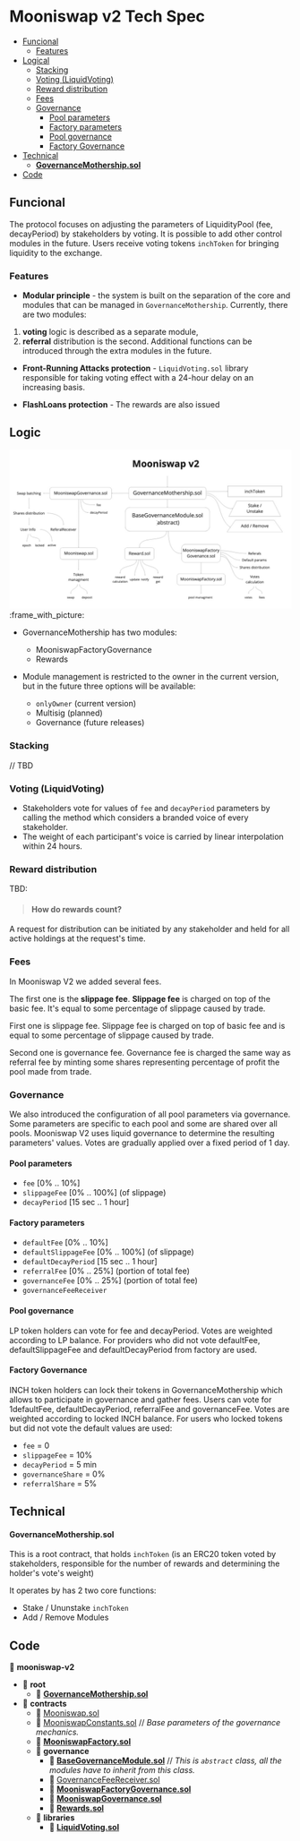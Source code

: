 # Mooniswap v2 Tech Spec

- [Funcional](#funcional)
  - [Features](#features)
- [Logical](#logical)
  - [Stacking](#stacking)
  - [Voting (LiquidVoting)](#voting-liquidvoting)
  - [Reward distribution](#reward-distribution)
  - [Fees](#fees)
  - [Governance](#governance)
    - [Pool parameters](#pool-parameters)
    - [Factory parameters](#factory-parameters)
    - [Pool governance](#pool-governance)
    - [Factory Governance](#factory-governance)
- [Technical](#technical)
  - [**GovernanceMothership.sol**](#governancemothershipsol)
- [Code](#code)

## Funcional

The protocol focuses on adjusting the parameters of LiquidityPool (fee, decayPeriod) by stakeholders by voting. It is possible to add other control modules in the future. 
Users receive voting tokens `inchToken` for bringing liquidity to the exchange.


### Features

- **Modular principle** - the system is built on the separation of the core and modules that can be managed in `GovernanceMothership`. Currently, there are two modules: 
1. **voting** logic is described as a separate module, 
2. **referral** distribution is the second.
Additional functions can be introduced through the extra modules in the future.

- **Front-Running Attacks protection** - `LiquidVoting.sol` library responsible for taking voting effect with a 24-hour delay on an increasing basis.

- **FlashLoans protection** - The rewards are also issued 

## Logic

![](./Moonisvap_v2_diagram.png)
:frame_with_picture: 
- GovernanceMothership has two modules:
  - MooniswapFactoryGovernance
  - Rewards

- Module management is restricted to the owner in the current version, but in the future three options will be available:
  - `onlyOwner` (current version)
  - Multisig (planned)
  - Governance (future releases)

### Stacking

// TBD


### Voting (LiquidVoting)

- Stakeholders vote for values of `fee` and `decayPeriod` parameters by calling the method which considers a branded voice of every stakeholder.
- The weight of each participant's voice is carried by linear interpolation within 24 hours.


### Reward distribution

TBD:

> #### How do rewards count?

A request for distribution can be initiated by any stakeholder and held for all active holdings at the request's time.

### Fees

In Mooniswap V2 we added several fees.

The first one is the **slippage fee**. **Slippage fee** is charged on top of the basic fee. It's equal to some percentage of slippage caused by trade.

First one is slippage fee. Slippage fee is charged on top of basic fee and is equal to some percentage of slippage caused by trade.

Second one is governance fee. Governance fee is charged the same way as referral fee by minting some shares representing percentage of profit the pool made from trade.

### Governance

We also introduced the configuration of all pool parameters via governance. Some parameters are specific to each pool and some are shared over all pools. Mooniswap V2 uses liquid governance to determine the resulting parameters' values. Votes are gradually applied over a fixed period of 1 day.

#### Pool parameters

* `fee` [0% .. 10%]
* `slippageFee` [0% .. 100%] (of slippage)
* `decayPeriod` [15 sec .. 1 hour]

#### Factory parameters

* `defaultFee` [0% .. 10%]
* `defaultSlippageFee` [0% .. 100%] (of slippage)
* `defaultDecayPeriod` [15 sec .. 1 hour]
* `referralFee` [0% .. 25%] (portion of total fee)
* `governanceFee` [0% .. 25%] (portion of total fee)
* `governanceFeeReceiver`


#### Pool governance

LP token holders can vote for fee and decayPeriod. Votes are weighted according to LP balance. For providers who did not vote defaultFee, defaultSlippageFee and defaultDecayPeriod from factory are used.

#### Factory Governance

INCH token holders can lock their tokens in GovernanceMothership which allows to participate in governance and gather fees. Users can vote for 1defaultFee, defaultDecayPeriod, referralFee and governanceFee. Votes are weighted according to locked INCH balance. For users who locked tokens but did not vote the default values are used:
* `fee` = 0
* `slippageFee` = 10%
* `decayPeriod` = 5 min
* `governanceShare` = 0%
* `referralShare` = 5%

## Technical

#### **GovernanceMothership.sol**

This is a root contract, that holds `inchToken` (is an ERC20 token voted by stakeholders, responsible for the number of rewards and determining the holder's vote's weight)

It operates by has 2 two core functions:

- Stake / Ununstake `inchToken`
- Add / Remove Modules


## Code

📂 __mooniswap\-v2__

- 📂 __root__
  - 📄 [**GovernanceMothership.sol**](contracts/inch/GovernanceMothership.sol)
- 📂 __contracts__
  - 📄 [Mooniswap.sol](contracts/Mooniswap.sol)
  - 📄 [MooniswapConstants.sol](contracts/MooniswapConstants.sol) // *Base parameters of the governance mechanics.*
  - 📄 [**MooniswapFactory.sol**](contracts/MooniswapFactory.sol)
  - 📂 __governance__
    - 📄 [**BaseGovernanceModule.sol**](contracts/governance/BaseGovernanceModule.sol)
      // *This is `abstract` class, all the modules have to inherit from this class.*
    - 📄 [GovernanceFeeReceiver.sol](contracts/governance/GovernanceFeeReceiver.sol)
    - 📄 [**MooniswapFactoryGovernance.sol**](contracts/governance/MooniswapFactoryGovernance.sol)
    - 📄 [**MooniswapGovernance.sol**](contracts/governance/MooniswapGovernance.sol)
    - 📄 [**Rewards.sol**](contracts/governance/rewards/Rewards.sol)
  - 📂 __libraries__
    - 📄 [**LiquidVoting.sol**](contracts/libraries/LiquidVoting.sol)
